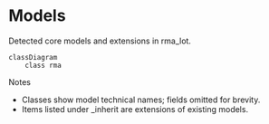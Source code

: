 # Models

Detected core models and extensions in rma_lot.

```mermaid
classDiagram
    class rma
```

Notes
- Classes show model technical names; fields omitted for brevity.
- Items listed under _inherit are extensions of existing models.

